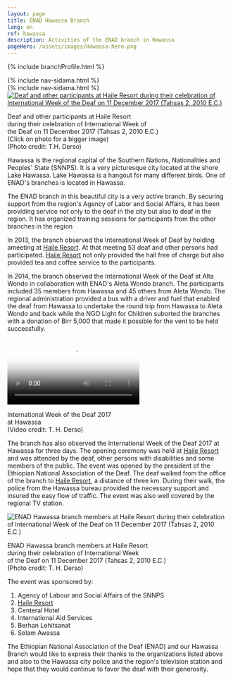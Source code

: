 ```yaml
---
layout: page
title: ENAD Hawassa Branch
lang: en
ref: hawassa
description: Activities of the ENAD branch in Hawassa
pageHero: /assets/images/Hawassa-hero.png
---
```

<p>{% include branchProfile.html %}</p>
<aside class="post-aside">
	{% include nav-sidama.html %}
</aside>
<div class="post-content">
	{% include nav-sidama.html %}
	<div class="bordered pull-left tiny">
		<a href="{{ "/assets/images/IWD-2017-Hawassa-11Dec2017-IMG_2179.png" | prepend: site.baseurl_root }}">
		<!-- a href="{{ site.baseurl }}/enlargedphoto/" -->
			<img src="{{ "/assets/images/IWD-2017-Hawassa-11Dec2017-IMG_2179-small.png" | prepend: site.baseurl_root }}"
			  alt="Deaf and other participants at Haile Resort during their celebration of International Week of the Deaf on 11 December 2017 (Tahsas 2, 2010 E.C.)"
			  class="img-responsive center-block" id="atHaileResort">
			  <!-- onclick="storeImageLocation('atHaileResort')" / -->
		</a>
		<div class="caption text-center">
			<p>
				Deaf and other participants at Haile Resort<br/>
				during their celebration of International Week of <br/>
				the Deaf on 11 December 2017 (Tahsas 2, 2010 E.C.)<br/>
				(Click on photo for a bigger image)<br/>
				(Photo credit: T.H. Derso)
			</p>
		</div>
	</div>
	<div>
		<p>
			Hawassa is the regional capital of the Southern Nations, Nationalities and Peoples' State (SNNPS). It is a very picturesque city located at the shore Lake Hawassa. Lake Hawassa is a hangout for many different birds. One of ENAD's branches is located in Hawassa.
		</p>
		<p>
			The ENAD branch in this beautiful city is a very active branch. By securing support from the region's Agency of Labor and Social Affairs, it has been providing service not only to the deaf in the city but also to deaf in the region. It has organized training sessions for participants from the other branches in the region
		</p>
		<p>
			In 2013, the branch observed the International Week of Deaf by holding ameeting at <a href="http://www.hailehotelsandresorts.com/">Haile Resort</a>. At that meeting 53 deaf and other persons had participated. <a href="http://www.hailehotelsandresorts.com/">Haile Resort</a> not only provided the hall free of charge but also provided tea and coffee service to the participants.
		</p>
		<p>
			In 2014, the branch observed the International Week of the Deaf at Alta Wondo in collaboration with ENAD's Aleta Wondo branch. The participants included 35 members from Hawassa and 45 others from Aleta Wondo. The regional administration provided a bus with a driver and fuel that enabled the deaf from Hawassa to undertake the round trip from Hawassa to Aleta Wondo and back while the NGO Light for Children suborted the branches with a donation of Birr 5,000 that made it possible for the vent to be held successfully.
		</p>
	</div>
  <div class="bordered pull-right tiny">
	  <video src="{{ "/assets/images/ENAD-Hawassa-11Dec2017-Small.mp4" | prepend: site.baseurl_root }}" controls="controls" 
        poster="{{ "/assets/images/IWD-2017GC.png" | prepend: site.baseurl_root }}" 
        class="img-responsive center-block">
    </video>
    <div class="caption text-center">
      <p>
        International Week of the Deaf 2017 <br/>
        at Hawassa
        <br/> (Video credit: T. H. Derso)
      </p>
    </div>
  </div>
  <div>
		<p>
			The branch has also observed the International Week of the Deaf 2017 at Hawassa for three days. The opening ceremony was held at <a href="http://www.hailehotelsandresorts.com/">Haile Resort</a> and was attended by the deaf, other persons with disabilities and some members of the public. The event was opened by the president of the Ethiopian National Association of the Deaf. The deaf walked from the office of the branch to <a href="http://www.hailehotelsandresorts.com/">Haile Resort</a>, a distance of three km. During their walk, the police from the Hawassa bureau provided the necessary support and insured the easy flow of traffic. The event was also well covered by the regional TV station.
		</p>
	</div>
  <div class="bordered pull-right tiny">
			<img src="{{ "/assets/images/Hawassa-hero.png" | prepend: site.baseurl_root }}"
			  alt="ENAD Hawassa branch members at Haile Resort during their celebration of International Week of the Deaf on 11 December 2017 (Tahsas 2, 2010 E.C.)"
			  class="img-responsive center-block" />
    <div class="caption text-center">
      <p>
        ENAD Hawassa branch members at Haile Resort<br />
         during their celebration of International Week<br />
         of the Deaf on 11 December 2017 (Tahsas 2, 2010 E.C.)
        <br/> (Photo credit: T. H. Derso)
      </p>
    </div>
  </div>
	<div>
		<p>
			The event was sponsored by:
			<ol>
				<li>Agency of Labour and Social Affairs of the SNNPS</li>
				<li><a href="http://www.hailehotelsandresorts.com/">Haile Resort</a></li>
				<li>Centeral Hotel</li>
				<li>International Aid Services</li>
				<li>Berhan Lehitsanat</li>
				<li>Selam Awassa</li>
			</ol>
		</p>
		<p>
				The Ethiopian National Association of the Deaf (ENAD) and our Hawassa Branch would like to express their thanks to the organizations listed above and also to the Hawassa city police and the region's television station and hope that they would continue to favor the deaf with their generosity. 
		</p>
	</div>
</div>
